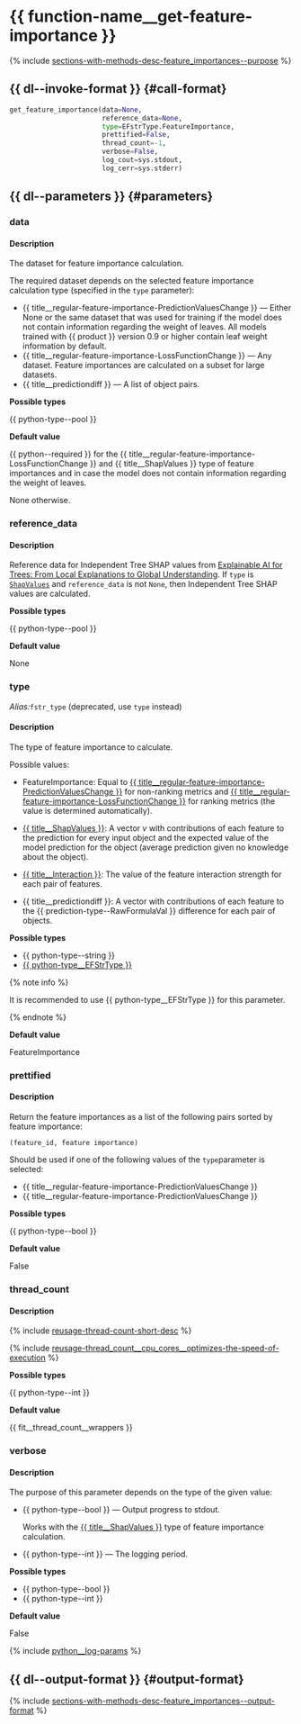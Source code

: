 # {{ function-name__get-feature-importance }}

{% include [sections-with-methods-desc-feature_importances--purpose](../_includes/work_src/reusage/feature_importances--purpose.md) %}


## {{ dl--invoke-format }} {#call-format}

```python
get_feature_importance(data=None,
                       reference_data=None,
                       type=EFstrType.FeatureImportance,
                       prettified=False,
                       thread_count=-1,
                       verbose=False,
                       log_cout=sys.stdout,
                       log_cerr=sys.stderr)
```

## {{ dl--parameters }} {#parameters}

### data

#### Description

The dataset for feature importance calculation.

The required dataset depends on the selected feature importance calculation type (specified in the `type` parameter):

- {{ title__regular-feature-importance-PredictionValuesChange }} —  Either None or the same dataset that was used for training if the model does not contain information regarding the weight of leaves. All models trained with {{ product }} version 0.9 or higher contain leaf weight information by default.
- {{ title__regular-feature-importance-LossFunctionChange }}  —  Any dataset. Feature importances are calculated on a subset for large datasets.
- {{ title__predictiondiff }} —  A list of object pairs.

**Possible types**

{{ python-type--pool }}

**Default value**

{{ python--required }} for the {{ title__regular-feature-importance-LossFunctionChange }} and {{ title__ShapValues }} type of feature importances and in case the model does not contain information regarding the weight of leaves.

None otherwise.

### reference_data

#### Description
Reference data for Independent Tree SHAP values from [Explainable AI for Trees: From Local Explanations to Global Understanding](https://arxiv.org/abs/1905.04610v1). If `type` is [`ShapValues`](shap-values.md) and `reference_data` is not `None`, then Independent Tree SHAP values are calculated.

**Possible types**

{{ python-type--pool }}

**Default value**

None

### type

_Alias:_`fstr_type` (deprecated, use `type` instead)

#### Description

The type of feature importance to calculate.

Possible values:
- FeatureImportance: Equal to [{{ title__regular-feature-importance-PredictionValuesChange }}](../concepts/fstr.md#regular-feature-importance) for non-ranking metrics and [{{ title__regular-feature-importance-LossFunctionChange }}](../concepts/fstr.md#regular-feature-importances__lossfunctionchange) for ranking metrics (the value is determined automatically).

- [{{ title__ShapValues }}](../concepts/shap-values.md): A vector $v$ with contributions of each feature to the prediction for every input object and the expected value of the model prediction for the object (average prediction given no knowledge about the object).
- [{{ title__Interaction }}](../concepts/feature-interaction.md#feature-interaction-strength): The value of the feature interaction strength for each pair of features.

- {{ title__predictiondiff }}: A vector with contributions of each feature to the {{ prediction-type--RawFormulaVal }} difference for each pair of objects.

**Possible types**

- {{ python-type--string }}
- [{{ python-type__EFStrType }}](../concepts/python-efstr-type__desc.md)

{% note info %}

It is recommended to use {{ python-type__EFStrType }} for this parameter.

{% endnote %}

**Default value**

FeatureImportance

### prettified

#### Description

Return the feature importances as a list of the following pairs sorted by feature importance:
```
(feature_id, feature importance)
```

Should be used if one of the following values of the `type`parameter is selected:
- {{ title__regular-feature-importance-PredictionValuesChange }}
- {{ title__regular-feature-importance-PredictionValuesChange }}

**Possible types**

{{ python-type--bool }}

**Default value**

False

### thread_count

#### Description

{% include [reusage-thread-count-short-desc](../_includes/work_src/reusage/thread-count-short-desc.md) %}


{% include [reusage-thread_count__cpu_cores__optimizes-the-speed-of-execution](../_includes/work_src/reusage/thread_count__cpu_cores__optimizes-the-speed-of-execution.md) %}

**Possible types**

{{ python-type--int }}

**Default value**

{{ fit__thread_count__wrappers }}

### verbose

#### Description

The purpose of this parameter depends on the type of the given value:

- {{ python-type--bool }} —  Output progress to stdout.

    Works with the [{{ title__ShapValues }}](../concepts/shap-values.md) type of feature importance calculation.

- {{ python-type--int }} —  The logging period.


**Possible types**

- {{ python-type--bool }}
- {{ python-type--int }}

**Default value**

False

{% include [python__log-params](../_includes/work_src/reusage-python/python__log-params.md) %}

## {{ dl--output-format }} {#output-format}

{% include [sections-with-methods-desc-feature_importances--output-format](../_includes/work_src/reusage/feature_importances--output-format.md) %}


